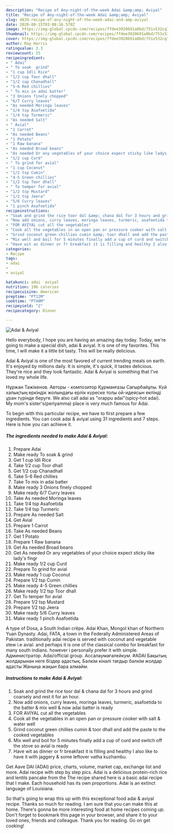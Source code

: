 ```yaml
---
description: "Recipe of Any-night-of-the-week Adai &amp;amp; Aviyal"
title: "Recipe of Any-night-of-the-week Adai &amp;amp; Aviyal"
slug: 4839-recipe-of-any-night-of-the-week-adai-and-amp-aviyal
date: 2020-08-15T03:08:16.578Z
image: https://img-global.cpcdn.com/recipes/ffdee3920691a8bd/751x532cq70/adai-aviyal-recipe-main-photo.jpg
thumbnail: https://img-global.cpcdn.com/recipes/ffdee3920691a8bd/751x532cq70/adai-aviyal-recipe-main-photo.jpg
cover: https://img-global.cpcdn.com/recipes/ffdee3920691a8bd/751x532cq70/adai-aviyal-recipe-main-photo.jpg
author: Ray Harris
ratingvalue: 3.3
reviewcount: 15
recipeingredient:
- " Adai"
- " To soak  grind"
- "1 cup Idli Rice"
- "1/2 cup Toor dhall"
- "1/2 cup Chanadhall"
- "5-6 Red chillies"
- " To mix in adai batter"
- "3 Onions finely chopped"
- "6/7 Curry leaves"
- "As needed Moringa leaves"
- "1/4 tsp Asafoetida"
- "1/4 tsp Turmeric"
- "As needed Salt"
- " Avial"
- "1 Carrot"
- "As needed Beans"
- "1 Potato"
- "1 Raw banana"
- "As needed Broad beans"
- "As needed Or any vegetables of your choice expect sticky like ladys fingr"
- "1/2 cup Curd"
- " To grind for avial"
- "1 cup Coconut"
- "1/2 tsp Cumin"
- "4-5 Green chillies"
- "1/2 tsp Toor dhall"
- " To temper for avial"
- "1/2 tsp Mustard"
- "1/2 tsp Jeera"
- "5/6 Curry leaves"
- "1 pinch Asafoetida"
recipeinstructions:
- "Soak and grind the rice toor dal &amp; chana dal for 3 hours and grind coarsely and rest it for an hour."
- "Now add onions, curry leaves, moringa leaves, turmeric, asafoetida to the batter &amp; mix well &amp; now adai batter is ready"
- "FOR AVIYAL cut all the vegetables"
- "Cook all the vegetables in an open pan or pressure cooker with salt &amp; water well"
- "Grind coconut green chillies cumin &amp; toor dhall and add the paste to the cooked vegetables"
- "Mix well and boil for 5 minutes finally add a cup of curd and switch off the stove so avial is ready"
- "Have wit as dinner or fr breakfast it is filling and healthy I also like to have it with jaggery &amp; some leftover vatha kuzhambu."
categories:
- Recipe
tags:
- adai
- 
- aviyal

katakunci: adai  aviyal 
nutrition: 196 calories
recipecuisine: American
preptime: "PT12M"
cooktime: "PT40M"
recipeyield: "2"
recipecategory: Dinner

---
```



![Adai &amp; Aviyal](https://img-global.cpcdn.com/recipes/ffdee3920691a8bd/751x532cq70/adai-aviyal-recipe-main-photo.jpg)

Hello everybody, I hope you are having an amazing day today. Today, we're going to make a special dish, adai &amp; aviyal. It is one of my favorites. This time, I will make it a little bit tasty. This will be really delicious.

Adai &amp; Aviyal is one of the most favored of current trending meals on earth. It's enjoyed by millions daily. It is simple, it's quick, it tastes delicious. They're nice and they look fantastic. Adai &amp; Aviyal is something that I've loved my whole life.

Нұржан Тәжікенов. Авторы - композитор Құрманғазы Сағырбайұлы. Күй халықтың еркіндік жолындағы ерлік күреске толы ой-идеясын екпінді ұран түрінде беруге. We also call adai as &#34;orappu adai&#34;(spicy-hot adai). My mom&#39;s sister&#39;s(periyamma) place is very much famous for Adai.


To begin with this particular recipe, we have to first prepare a few ingredients. You can cook adai &amp; aviyal using 31 ingredients and 7 steps. Here is how you can achieve it.

<!--inarticleads1-->

##### The ingredients needed to make Adai &amp; Aviyal:

1. Prepare  Adai
1. Make ready  To soak &amp; grind
1. Get 1 cup Idli Rice
1. Take 1/2 cup Toor dhall
1. Get 1/2 cup Chanadhall
1. Take 5-6 Red chillies
1. Take  To mix in adai batter
1. Make ready 3 Onions finely chopped
1. Make ready 6/7 Curry leaves
1. Take As needed Moringa leaves
1. Take 1/4 tsp Asafoetida
1. Take 1/4 tsp Turmeric
1. Prepare As needed Salt
1. Get  Avial
1. Prepare 1 Carrot
1. Take As needed Beans
1. Get 1 Potato
1. Prepare 1 Raw banana
1. Get As needed Broad beans
1. Get As needed Or any vegetables of your choice expect sticky like lady&#39;s fingr
1. Make ready 1/2 cup Curd
1. Prepare  To grind for avial
1. Make ready 1 cup Coconut
1. Prepare 1/2 tsp Cumin
1. Make ready 4-5 Green chillies
1. Make ready 1/2 tsp Toor dhall
1. Get  To temper for avial
1. Prepare 1/2 tsp Mustard
1. Prepare 1/2 tsp Jeera
1. Make ready 5/6 Curry leaves
1. Make ready 1 pinch Asafoetida


A type of Dosa, a South Indian crêpe. Adai Khan, Mongol khan of Northern Yuan Dynasty. Adai, FATA, a town in the Federally Administered Areas of Pakistan. traditionally adai recipe is served with coconut and vegetable stew i.e avial. and perhaps it is one of the classical combo for breakfast for many south indians. however i personally prefer it with simple. Администратор. Adai/official group. Ассалаумағалейкум. #ADAI Бақытың жолдарынан неге біздер адастық. Бəлкім кінəлі тағдыр бəлкім жолдар адасты Жаныңа жақын бара алмайм. 

<!--inarticleads2-->

##### Instructions to make Adai &amp; Aviyal:

1. Soak and grind the rice toor dal &amp; chana dal for 3 hours and grind coarsely and rest it for an hour.
1. Now add onions, curry leaves, moringa leaves, turmeric, asafoetida to the batter &amp; mix well &amp; now adai batter is ready
1. FOR AVIYAL cut all the vegetables
1. Cook all the vegetables in an open pan or pressure cooker with salt &amp; water well
1. Grind coconut green chillies cumin &amp; toor dhall and add the paste to the cooked vegetables
1. Mix well and boil for 5 minutes finally add a cup of curd and switch off the stove so avial is ready
1. Have wit as dinner or fr breakfast it is filling and healthy I also like to have it with jaggery &amp; some leftover vatha kuzhambu.


Get Aave DAI (ADAI) price, charts, volume, market cap, exchange list and more. Adai recipe with step by step pics. Adai is a delicious protein-rich rice and lentils pancake from the The recipe shared here is a basic adai recipe that I make. Each household has its own proportions. Adai is an extinct language of Louisiana. 

So that's going to wrap this up with this exceptional food adai &amp; aviyal recipe. Thanks so much for reading. I am sure that you can make this at home. There's gonna be more interesting food at home recipes coming up. Don't forget to bookmark this page in your browser, and share it to your loved ones, friends and colleague. Thank you for reading. Go on get cooking!
